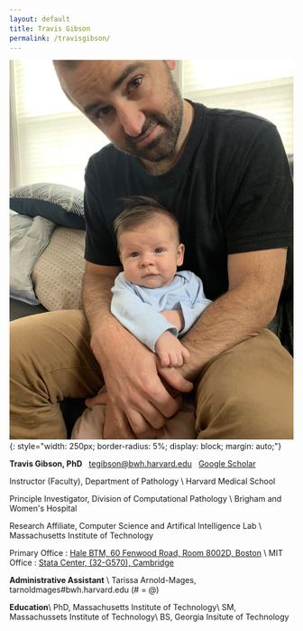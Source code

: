 ```yaml
---
layout: default
title: Travis Gibson
permalink: /travisgibson/
---
```

![Travis Gibson](/image/travisgibson.jpg){: style="width: 250px;
    border-radius: 5%;
    display: block;
    margin: auto;"}

**Travis Gibson, PhD**
&nbsp;
<a href="mailto:tegibson@bwh.harvard.edu" style="display: inline-block"><i class="fa fa-envelope-o"></i> tegibson@bwh.harvard.edu</a>
&nbsp;
<a href="https://scholar.google.com/citations?user=epg4RggAAAAJ&hl=en"><i class="fa fa-graduation-cap"></i> Google Scholar </a>

Instructor (Faculty), Department of Pathology \\
Harvard Medical School

Principle Investigator, Division of Computational Pathology \\
Brigham and Women's Hospital

Research Affiliate, Computer Science and Artifical Intelligence Lab \\
Massachusetts Institute of Technology


Primary Office : <a href="https://www.google.com/maps/place/Building+for+Transformative+Medicine+at+Brigham+and+Women's+Hospital/@42.3353661,-71.1087175,15z/data=!4m2!3m1!1s0x0:0x35376a566e389c7d?sa=X&ved=2ahUKEwifjKzTzcztAhUPZd8KHSK7D6sQ_BIwCnoECBkQBQ" style="display: inline-block">
<i class="fas fa-map-marker-alt"></i>
Hale BTM, 60 Fenwood Road, Room 8002D, Boston </a> \\
MIT Office :  <a href="https://www.google.com/maps/place/Stata+Center,+32+Vassar+St,+Cambridge,+MA+02139/data=!4m2!3m1!1s0x89e370a95d3025a9:0xb1de557289ff6bbe?sa=X&ved=2ahUKEwi0uJL3zcztAhUqm-AKHVD5D_wQ8gEwF3oECCgQAQ" style="display: inline-block">
<i class="fas fa-map-marker-alt"></i>
Stata Center, (32-G570), Cambridge </a>

**Administrative Assistant** \\
Tarissa Arnold-Mages, tarnoldmages#bwh.harvard.edu (# = @)

**Education**\\
PhD, Massachusetts Institute of Technology\\
SM, Massachussets Institute of Technology\\
BS, Georgia Insitute of Technology
